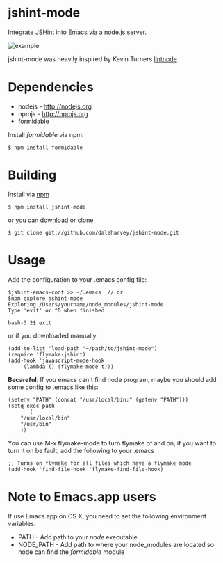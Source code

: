 jshint-mode
=======

Integrate [JSHint](http://jshint.com) into Emacs via a [node.js](http://nodejs.org) server.

![example](https://github.com/daleharvey/jshint-mode/raw/master/example.png)

jshint-mode was heavily inspired by Kevin Turners [lintnode](https://github.com/keturn/lintnode).

Dependencies
========

 * nodejs - http://nodejs.org
 * npmjs - http://npmjs.org
 * formidable

Install *formidable* via npm:

    $ npm install formidable

Building
========

Install via [npm](http://npmjs.org/)

    $ npm install jshint-mode

or you can [download](https://github.com/daleharvey/jshint-mode/tarball/master) or clone

    $ git clone git://github.com/daleharvey/jshint-mode.git

Usage
=====

Add the configuration to your .emacs config file:

    $jshint-emacs-conf >> ~/.emacs  // or
	$npm explore jshint-mode
	Exploring /Users/yourname/node_modules/jshint-mode
	Type 'exit' or ^D when finished

	bash-3.2$ exit


or if you downloaded manually:

    (add-to-list 'load-path "~/path/to/jshint-mode")
    (require 'flymake-jshint)
    (add-hook 'javascript-mode-hook
         (lambda () (flymake-mode t)))

**Becareful**: If you emacs can't find node program, maybe you should add some config to .emacs like this:

	(setenv "PATH" (concat "/usr/local/bin:" (getenv "PATH")))
	(setq exec-path
	      '(
		"/usr/local/bin"
		"/usr/bin"
		))

You can use M-x flymake-mode to turn flymake of and on, if you want to turn it on be fault, add the following to your .emacs

    ;; Turns on flymake for all files which have a flymake mode
    (add-hook 'find-file-hook 'flymake-find-file-hook)

Note to Emacs.app users
=======================

If use Emacs.app on OS X, you need to set the following environment variables:

  * PATH - Add path to your *node* executable
  * NODE_PATH - Add path to where your node_modules are located so node can find the  *formidable* module
